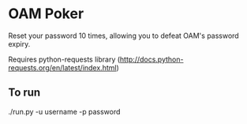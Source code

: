 OAM Poker
=========

Reset your password 10 times, allowing you to defeat OAM's password expiry.

Requires python-requests library (http://docs.python-requests.org/en/latest/index.html)

To run
------
./run.py -u username -p password
